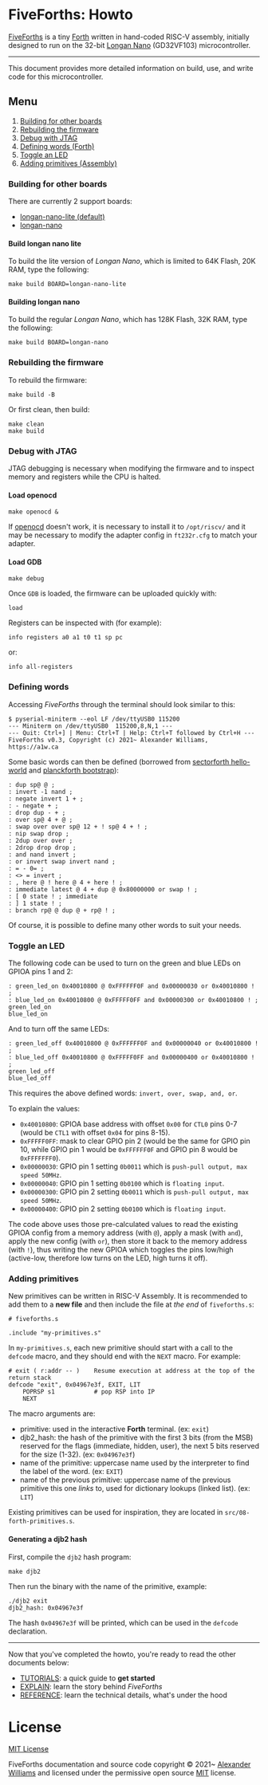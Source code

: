 # FiveForths: Howto

[FiveForths](https://github.com/aw/fiveforths) is a tiny [Forth](https://www.forth.com/starting-forth/) written in hand-coded RISC-V assembly, initially designed to run on the 32-bit [Longan Nano](https://longan.sipeed.com/en/) (GD32VF103) microcontroller.

---

This document provides more detailed information on build, use, and write code for this microcontroller.

## Menu

1. [Building for other boards](#building-for-other-boards)
2. [Rebuilding the firmware](#rebuilding-the-firmware)
3. [Debug with JTAG](#debug-with-jtag)
4. [Defining words (Forth)](#defining-words)
5. [Toggle an LED](#toggle-an-led)
6. [Adding primitives (Assembly)](#adding-primitives)

### Building for other boards

There are currently 2 support boards:

* [longan-nano-lite (default)](#build-longan-nano-lite)
* [longan-nano](#build-longan-nano)

#### Build longan nano lite

To build the lite version of _Longan Nano_, which is limited to 64K Flash, 20K RAM, type the following:

```
make build BOARD=longan-nano-lite
```

#### Building longan nano

To build the regular _Longan Nano_, which has 128K Flash, 32K RAM, type the following:

```
make build BOARD=longan-nano
```

### Rebuilding the firmware

To rebuild the firmware:

```
make build -B
```

Or first clean, then build:

```
make clean
make build
```

### Debug with JTAG

JTAG debugging is necessary when modifying the firmware and to inspect memory and registers while the CPU is halted.

#### Load openocd

```
make openocd &
```

If [openocd](https://openocd.org/pages/getting-openocd.html) doesn't work, it is necessary to install it to `/opt/riscv/` and it may be necessary to modify the adapter config in `ft232r.cfg` to match your adapter.

#### Load GDB

```
make debug
```

Once `GDB` is loaded, the firmware can be uploaded quickly with:

```
load
```

Registers can be inspected with (for example):

```
info registers a0 a1 t0 t1 sp pc
```

or:

```
info all-registers
```

### Defining words

Accessing _FiveForths_ through the terminal should look similar to this:

```
$ pyserial-miniterm --eol LF /dev/ttyUSB0 115200
--- Miniterm on /dev/ttyUSB0  115200,8,N,1 ---
--- Quit: Ctrl+] | Menu: Ctrl+T | Help: Ctrl+T followed by Ctrl+H ---
FiveForths v0.3, Copyright (c) 2021~ Alexander Williams, https://a1w.ca

```

Some basic words can then be defined (borrowed from [sectorforth hello-world](https://github.com/cesarblum/sectorforth/blob/master/examples/01-helloworld.f) and [planckforth bootstrap](https://github.com/nineties/planckforth/blob/main/bootstrap.fs)):

```
: dup sp@ @ ;
: invert -1 nand ;
: negate invert 1 + ;
: - negate + ;
: drop dup - + ;
: over sp@ 4 + @ ;
: swap over over sp@ 12 + ! sp@ 4 + ! ;
: nip swap drop ;
: 2dup over over ;
: 2drop drop drop ;
: and nand invert ;
: or invert swap invert nand ;
: = - 0= ;
: <> = invert ;
: , here @ ! here @ 4 + here ! ;
: immediate latest @ 4 + dup @ 0x80000000 or swap ! ;
: [ 0 state ! ; immediate
: ] 1 state ! ;
: branch rp@ @ dup @ + rp@ ! ;
```

Of course, it is possible to define many other words to suit your needs.

### Toggle an LED

The following code can be used to turn on the green and blue LEDs on GPIOA pins 1 and 2:

```
: green_led_on 0x40010800 @ 0xFFFFFF0F and 0x00000030 or 0x40010800 ! ;
: blue_led_on 0x40010800 @ 0xFFFFF0FF and 0x00000300 or 0x40010800 ! ;
green_led_on
blue_led_on
```

And to turn off the same LEDs:

```
: green_led_off 0x40010800 @ 0xFFFFFF0F and 0x00000040 or 0x40010800 ! ;
: blue_led_off 0x40010800 @ 0xFFFFF0FF and 0x00000400 or 0x40010800 ! ;
green_led_off
blue_led_off
```

This requires the above defined words: `invert, over, swap, and, or`.

To explain the values:

* `0x40010800`: GPIOA base address with offset `0x00` for `CTL0` pins 0-7 (would be `CTL1` with offset `0x04` for pins 8-15).
* `0xFFFFF0FF`: mask to clear GPIO pin 2 (would be the same for GPIO pin 10, while GPIO pin 1 would be `0xFFFFFF0F` and GPIO pin 8 would be `0xFFFFFFF0`).
* `0x00000030`: GPIO pin 1 setting `0b0011` which is `push-pull output, max speed 50MHz`.
* `0x00000040`: GPIO pin 1 setting `0b0100` which is `floating input`.
* `0x00000300`: GPIO pin 2 setting `0b0011` which is `push-pull output, max speed 50MHz`.
* `0x00000400`: GPIO pin 2 setting `0b0100` which is `floating input`.

The code above uses those pre-calculated values to read the existing GPIOA config from a memory address (with `@`), apply a mask (with `and`), apply the new config (with `or`), then store it back to the memory address (with `!`), thus writing the new GPIOA which toggles the pins low/high (active-low, therefore low turns on the LED, high turns it off).

### Adding primitives

New primitives can be written in RISC-V Assembly. It is recommended to add them to a **new file** and then include the file at _the end_ of `fiveforths.s`:

```
# fiveforths.s

.include "my-primitives.s"
```

In `my-primitives.s`, each new primitive should start with a call to the `defcode` macro, and they should end with the `NEXT` macro. For example:

```
# exit ( r:addr -- )    Resume execution at address at the top of the return stack
defcode "exit", 0x04967e3f, EXIT, LIT
    POPRSP s1           # pop RSP into IP
    NEXT
```

The macro arguments are:

* primitive: used in the interactive **Forth** terminal. (ex: `exit`)
* djb2_hash: the hash of the primitive with the first 3 bits (from the MSB) reserved for the flags (immediate, hidden, user), the next 5 bits reserved for the size (1-32). (ex: `0x04967e3f`) 
* name of the primitive: uppercase name used by the interpreter to find the label of the word. (ex: `EXIT`)
* name of the previous primitive: uppercase name of the previous primitive this one _links_ to, used for dictionary lookups (linked list). (ex: `LIT`)

Existing primitives can be used for inspiration, they are located in `src/08-forth-primitives.s`.

#### Generating a djb2 hash

First, compile the `djb2` hash program:

```
make djb2
```

Then run the binary with the name of the primitive, example:

```
./djb2 exit
djb2_hash: 0x04967e3f
```

The hash `0x04967e3f` will be printed, which can be used in the `defcode` declaration.

---

Now that you've completed the howto, you're ready to read the other documents below:

* [TUTORIALS](TUTORIALS.md): a quick guide to **get started**
* [EXPLAIN](EXPLAIN.md): learn the story behind _FiveForths_
* [REFERENCE](REFERENCE.md): learn the technical details, what's under the hood

# License

[MIT License](LICENSE)

FiveForths documentation and source code copyright © 2021~ [Alexander Williams](https://a1w.ca) and licensed under the permissive open source [MIT](https://opensource.org/licenses/MIT) license.
